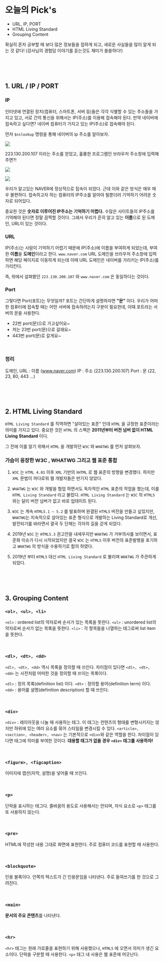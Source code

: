 # 오늘의 Pick's

- URL, IP, PORT
- HTML Living Standard
- Grouping Content

확실히 혼자 공부할 때 보다 많은 정보들을 접하게 되고, 새로운 사실들을 많이 알게 되는 것 같다! (강사님의 경험담 이야기를 듣는것도 재미가 쏠쏠하다!)

<br><br><br>

## 1. URL / IP / PORT


### IP

인터넷에 연결된 장치(컴퓨터, 스마트폰, 서버 등)들은 각각 식별할 수 있는 주소들을 가지고 있고, 서로 간의 통신을 위해서는 IP(주소)를 이용해 접속해야 된다.
만약 네이버에 접속하고 싶다면? 네이버 컴퓨터가 가지고 있는 IP(주소)로 접속해야 된다.

먼저 `$nslookup` 명령을 통해 네이버의 ip 주소를 알아보자.

![](https://images.velog.io/images/nu11/post/451243bd-31bf-470c-a27b-7185e719220a/image.png)

223.130.200.107 이라는 주소를 얻었고, 훌륭한 프로그램인 브라우저 주소창에 입력해주면?!

![](https://images.velog.io/images/nu11/post/2cbc9c33-00de-4154-97a7-407bcfb7156c/image.png)

![](https://images.velog.io/images/nu11/post/5140bf90-b825-4214-a00e-896e562ba340/image.png)

우리가 알고있는 NAVER에 정상적으로 접속이 되었다.
근데 이와 같은 방식은 매우 매우 불편하다. 접속하고자 하는 컴퓨터의 IP주소를 알아야 될뿐더러 기억하기 어려운 숫자로 되어있다.

중요한 것은 **숫자로 이루어진 IP주소는 기억하기 어렵다.**
수많은 사이트들의 IP주소를 기억해야 된다면 정말 끔찍할 것이다. 그래서 우리가 흔히 알고 있는 **이름**으로 된 도메인, URL이 있는 것이다.

### URL

IP(주소)는 사람이 기억하기 어렵기 때문에 IP(주소)에 이름을 부여하게 되었는데, 부여한 **이름**을 **도메인**이라고 한다.
`www.naver.com` URL 도메인을 브라우저 주소창에 입력하면 해당 페이지로 이동하게 되는데
이때 URL 도메인은 네이버를 가리키는 IP(주소)를 가리킨다.

즉, 위에서 살펴봤던 `223.130.200.107` 와 `www.naver.com` 은 동일하다는 것이다.

### Port

그렇다면 Port(포트)는 무엇일까?
포트는 간단하게 설명하자면 **"문"** 이다. 우리가 어떠한 컴퓨터에 접속할 때는 어떤 서버에 접속하려는지 구분이 필요한데, 이때 포트라는 서버의 문을 사용한다.

- 22번 port(문)으로 가고싶어요~
- 저는 23번 port(문)으로 갈래요~
- 443번 port(문)로 갈게요~

<br>

### 정리

도메인, URL : 이름 (www.naver.com)
IP : 주소 (223.130.200.107)
Port : 문 (22, 23, 80, 443 ...)

<br><br><br>

## 2. HTML Living Standard

`HTML Living Standard` 를 직역하면 "살아있는 표준" 인데 `HTML` 을 규정한 표준이라는 의미를 가지고 있다. 중요한 것은 `HTML` 의 스펙은 **2011년부터 버전 넘버 없이 HTML Living Standard** 이다.

그 전에 이를 알기 위해서 `HTML` 을 개발하던 `W3C` 와 `WHATWG` 를 먼저 살펴보자.

### 가슴이 웅장한 W3C , WHATWG 그리고 웹 표준 통합

1. `W3C` 는 `HTML 4.01` 이후 `XML` 기반의 `XHTML` 로 웹 표준의 방향을 변경했다. 하지만 `XML` 문법이 까다로워 웹 개발자들은 반기지 않았다.

2. `WHATWG` 는 `W3C` 와 개발을 협업 하면서도 독자적인 `HTML` 표준의 작업을 했는데, 이를 `HTML Living Standard` 라고 불렀다. `HTML Living Standard` 는 `W3C` 의 `HTML5` 와는 달리 버전 넘버가 없고 바로 업데이트 된다.

3. `W3C` 는 계속 `HTML5.1 ~ 5.2` 를 발표하며 완결된 `HTML5` 버전을 만들고 싶었지만, `WHATWG`는 지속적으로 살아있는 표준 형식으로 개발하는 Living Standard로 개선, 발전되기를 바라면서 결국 두 단체는 각자의 길을 걷게 되었다.

4. 2019년 `W3C` 는 `HTML5.3` 권고안을 내세우지만 `WHATWG` 가 거부의사를 보이면서, 표준화 이슈가 다시 시작되었지만 결국 `W3C` 는 `HTML5` 이후 버전의 표준발행을 포기하고 `WHATWG` 의 방식을 수용하기로 합의 하였다.

5. 2019년 부터 `HTML5` 대신 `HTML Living Standard` 로 불리며 `WHATWG` 가 주관하게 되었다.

<br><br><br>

## 3. Grouping Content

### `<ol>, <ul>, <li>`

`<ol>` : ordered list의 약자로써 순서가 있는 목록을 뜻한다.
`<ul>` : unordered list의 약자로써 순서가 없는 목록을 뜻한다.
`<li>` : 각 항목들을 나열하는 태그로써 list item을 뜻한다.

<br>

### `<dl>, <dt>, <dd>`

`<dl>, <dt>, <dd>` 역시 목록을 정의할 때 쓰인다.
차이점이 있다면 `<dl>, <dt>, <dd>` 는 사전처럼 어떠한 것을 정의할 때 쓰이는 목록이다.

`<dl>` : 정의 목록(definition list) 이다.
`<dt>` : 정의할 용어(definition term) 이다.
`<dd>` : 용어를 설명(definition description) 할 때 쓰인다.

<br>

### `<div>`

`<div>` : 레이아웃을 나눌 때 사용하는 태그. 이 태그는 컨텐츠의 형태를 변형시키지는 않지만 하위에 있는 여러 요소를 묶어 스타일을 변경시킬 수 있다.
`<article>, <section>, <header>, <nav>` 는 기본적으로 `<div>`와 같은 역할을 한다. 차이점이 있다면 태그에 의미를 부여한 것이다. **대용할 태그가 없을 경우 `<div>` 태그를 사용하자!**

<br>

### `<figure>, <figcaption>`

이미지에 캡션(자막, 설명)을 넣어줄 때 쓰인다.

<br>

### `<p>`

단락을 표시하는 태그다. 줄바꿈의 용도로 사용해서는 안되며, 자식 요소로 `<p>` 태그를 또 사용하지 않는다.

<br>

### `<pre>`

HTML에 작성한 내용 그대로 화면에 표현한다. 주로 컴퓨터 코드를 표현할 때 사용한다.

<br>

### `<blockquote>`

인용 블록이다. 안쪽의 텍스트가 긴 인용문임을 나타낸다. 주로 들여쓰기를 한 것으로 그려진다.

<br>

### `<main>`

**문서의 주요 콘텐츠**를 나타낸다.

<br>

### `<hr>`

`<hr>` 태그는 원래 가로줄을 표현하기 위해 사용했으나, `HTML5` 에 오면서 의미가 생긴 요소이다. 단락을 구분할 때 사용한다. `<p>` 태그 내 사용은 웹 표준에 어긋난다.
